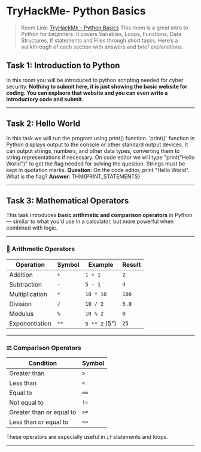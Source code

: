 # TryHackMe- Python Basics
> Room Link: [TryHackMe - Python Basics](https://tryhackme.com/room/pythonbasics)
This room is a great intro to Python for beginners. It covers Variables, Loops, Functions, Data Structures, If statements and Files through short tasks. Here’s a walkthrough of each section with answers and brief explanations.

## Task 1: Introduction to Python 

In this room you will be introduced to python scripting needed for cyber security.
**Nothing to submit here, it is just showing the basic website for coding. You can explaore that website and you can even write a introductory code and submit.**

---

## Task 2: Hello World
In this task we will run the program using print() function.
'print()' function in Python displays output to the console or other standard output devices. It can output strings, numbers, and other data types, converting them to string representations if necessary.
On code editor we will type "print("Hello World")" to get the flag needed for solving the question. Strings must be kept in quotation marks.
**Question**: On the code editor, print "Hello World". What is the flag?
**Answer**: THM{PRINT_STATEMENTS}

---

## Task 3: Mathematical Operators
This task introduces **basic arithmetic and comparison operators** in Python — similar to what you'd use in a calculator, but more powerful when combined with logic.

---

### 🔢 Arithmetic Operators

| Operation      | Symbol | Example           | Result |
|----------------|--------|-------------------|--------|
| Addition       | `+`    | `1 + 1`           | `2`    |
| Subtraction    | `-`    | `5 - 1`           | `4`    |
| Multiplication | `*`    | `10 * 10`         | `100`  |
| Division       | `/`    | `10 / 2`          | `5.0`  |
| Modulus        | `%`    | `10 % 2`          | `0`    |
| Exponentiation | `**`   | `5 ** 2` (5²)     | `25`   |

---

### ⚖️ Comparison Operators
| Condition                     | Symbol |
|------------------------------|--------|
| Greater than                 | `>`    |
| Less than                    | `<`    |
| Equal to                     | `==`   |
| Not equal to                 | `!=`   |
| Greater than or equal to     | `>=`   |
| Less than or equal to        | `<=`   |
These operators are especially useful in `if` statements and loops.

---
